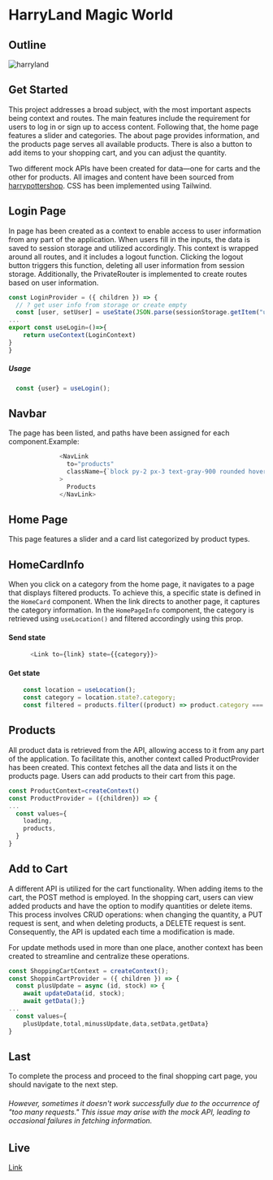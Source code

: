 # HarryLand Magic World
## Outline
![harryland](https://github.com/vildancetin/harryland/assets/75564722/6c97aace-b850-4fb1-8368-5d5753835f0a)

## Get Started
This project addresses a broad subject, with the most important aspects being context and routes. The main features include the requirement for users to log in or sign up to access content. Following that, the home page features a slider and categories. The about page provides information, and the products page serves all available products. There is also a button to add items to your shopping cart, and you can adjust the quantity.

Two different mock APIs have been created for data—one for carts and the other for products. All images and content have been sourced from [harrypottershop](https://harrypottershop.co.uk/).
CSS has been implemented using Tailwind.
## Login Page
In page has been created as a context to enable access to user information from any part of the application. When users fill in the inputs, the data is saved to session storage and utilized accordingly. This context is wrapped around all routes, and it includes a logout function. Clicking the logout button triggers this function, deleting all user information from session storage. Additionally, the PrivateRouter is implemented to create routes based on user information.
```javascript
const LoginProvider = ({ children }) => {
  // ? get user info from storage or create empty
  const [user, setUser] = useState(JSON.parse(sessionStorage.getItem("user")) || "";
...
export const useLogin=()=>{
    return useContext(LoginContext)
}
}
```
##### Usage
```javascript
  const {user} = useLogin();
```
## Navbar
The page has been listed, and paths have been assigned for each component.Example:
```javascript
              <NavLink
                to="products"
                className={`block py-2 px-3 text-gray-900 rounded hover:bg-gray-100 md:hover:bg-transparent md:border-0 md:hover:text-white hover:text-white md:p-0 dark:text-white md:dark:hover:text-blue-500 dark:hover:bg-gray-700 dark:hover:text-white md:dark:hover:bg-transparent ${location.pathname==="/home/products" ? "text-white scale-105" : ""}` }
              >
                Products
              </NavLink>
```
## Home Page
This page features a slider and a card list categorized by product types.
## HomeCardInfo
When you click on a category from the home page, it navigates to a page that displays filtered products. To achieve this, a specific state is defined in the `HomeCard` component. When the link directs to another page, it captures the category information. In the `HomePageInfo` component, the category is retrieved using `useLocation()` and filtered accordingly using this prop.
#### Send state
```javascript
      <Link to={link} state={{category}}>
```
#### Get state
```javascript
    const location = useLocation();
    const category = location.state?.category;
    const filtered = products.filter((product) => product.category === category);
```
## Products
All product data is retrieved from the API, allowing access to it from any part of the application. To facilitate this, another context called ProductProvider has been created. This context fetches all the data and lists it on the products page. Users can add products to their cart from this page.
```javascript
const ProductContext=createContext()
const ProductProvider = ({children}) => {
...
  const values={
    loading,
    products,
  }
}
```

## Add to Cart

A different API is utilized for the cart functionality. When adding items to the cart, the POST method is employed. In the shopping cart, users can view added products and have the option to modify quantities or delete items. This process involves CRUD operations: when changing the quantity, a PUT request is sent, and when deleting products, a DELETE request is sent. Consequently, the API is updated each time a modification is made.

For update methods used in more than one place, another context has been created to streamline and centralize these operations.
```javascript
const ShoppingCartContext = createContext();
const ShoppinCartProvider = ({ children }) => {
  const plusUpdate = async (id, stock) => {
    await updateData(id, stock);
    await getData();}
...
  const values={
    plusUpdate,total,minussUpdate,data,setData,getData}
}
```
## Last
To complete the process and proceed to the final shopping cart page, you should navigate to the next step.

###### However, sometimes it doesn't work successfully due to the occurrence of "too many requests." This issue may arise with the mock API, leading to occasional failures in fetching information.
## Live
[Link](https://harryland.vercel.app/)

